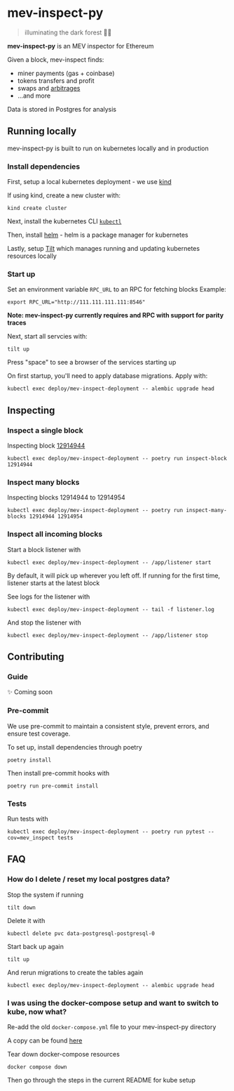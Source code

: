 # mev-inspect-py
> illuminating the dark forest 🌲💡

**mev-inspect-py** is an MEV inspector for Ethereum

Given a block, mev-inspect finds:
- miner payments (gas + coinbase)
- tokens transfers and profit
- swaps and [arbitrages](https://twitter.com/bertcmiller/status/142763202826305946://twitter.com/bertcmiller/status/1427632028263059462)
- ...and more

Data is stored in Postgres for analysis

## Running locally
mev-inspect-py is built to run on kubernetes locally and in production

### Install dependencies

First, setup a local kubernetes deployment - we use [kind](https://kind.sigs.k8s.io/docs/user/quick-start)

If using kind, create a new cluster with:
```
kind create cluster
```

Next, install the kubernetes CLI [`kubectl`](https://kubernetes.io/docs/tasks/tools/)

Then, install [helm](https://helm.sh/docs/intro/install/) - helm is a package manager for kubernetes

Lastly, setup [Tilt](https://docs.tilt.dev/install.html) which manages running and updating kubernetes resources locally

### Start up

Set an environment variable `RPC_URL` to an RPC for fetching blocks
Example:
```
export RPC_URL="http://111.111.111.111:8546"
```

**Note: mev-inspect-py currently requires and RPC with support for parity traces**

Next, start all servcies with:
```
tilt up
```

Press "space" to see a browser of the services starting up

On first startup, you'll need to apply database migrations. Apply with:
```
kubectl exec deploy/mev-inspect-deployment -- alembic upgrade head
```

## Inspecting

### Inspect a single block

Inspecting block [12914944](https://twitter.com/mevalphaleak/status/1420416437575901185)
```
kubectl exec deploy/mev-inspect-deployment -- poetry run inspect-block 12914944
```

### Inspect many blocks

Inspecting blocks 12914944 to 12914954
```
kubectl exec deploy/mev-inspect-deployment -- poetry run inspect-many-blocks 12914944 12914954
```

### Inspect all incoming blocks

Start a block listener with
```
kubectl exec deploy/mev-inspect-deployment -- /app/listener start
```

By default, it will pick up wherever you left off.
If running for the first time, listener starts at the latest block

See logs for the listener with
```
kubectl exec deploy/mev-inspect-deployment -- tail -f listener.log
```

And stop the listener with
```
kubectl exec deploy/mev-inspect-deployment -- /app/listener stop
```

## Contributing

### Guide

✨ Coming soon

### Pre-commit

We use pre-commit to maintain a consistent style, prevent errors, and ensure test coverage. 

To set up, install dependencies through poetry
```
poetry install
```

Then install pre-commit hooks with
```
poetry run pre-commit install
```

### Tests

Run tests with
```
kubectl exec deploy/mev-inspect-deployment -- poetry run pytest --cov=mev_inspect tests
```

## FAQ

### How do I delete / reset my local postgres data?

Stop the system if running
```
tilt down
```

Delete it with
```
kubectl delete pvc data-postgresql-postgresql-0
```

Start back up again
```
tilt up
```

And rerun migrations to create the tables again
```
kubectl exec deploy/mev-inspect-deployment -- alembic upgrade head
```

### I was using the docker-compose setup and want to switch to kube, now what?

Re-add the old `docker-compose.yml` file to your mev-inspect-py directory

A copy can be found [here](https://github.com/flashbots/mev-inspect-py/blob/ef60c097719629a7d2dc56c6e6c9a100fb706f76/docker-compose.yml)

Tear down docker-compose resources
```
docker compose down
```

Then go through the steps in the current README for kube setup
